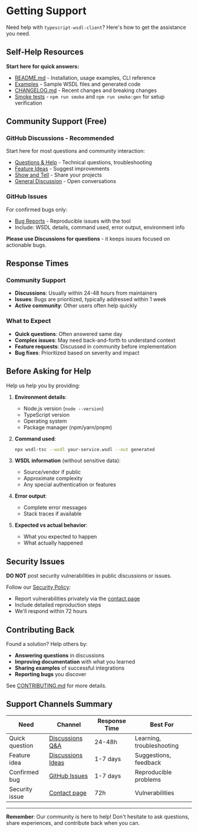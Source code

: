 # Getting Support

Need help with `typescript-wsdl-client`? Here's how to get the assistance you need.

## Self-Help Resources

**Start here for quick answers:**

- [README.md](./README.md) - Installation, usage examples, CLI reference
- [Examples](./examples/) - Sample WSDL files and generated code
- [CHANGELOG.md](./CHANGELOG.md) - Recent changes and breaking changes
- [Smoke tests](./package.json) - `npm run smoke` and `npm run smoke:gen` for setup verification

## Community Support (Free)

### GitHub Discussions - **Recommended**
Start here for most questions and community interaction:

- [Questions & Help](../../discussions/categories/q-a) - Technical questions, troubleshooting
- [Feature Ideas](../../discussions/categories/ideas) - Suggest improvements
- [Show and Tell](../../discussions/categories/show-and-tell) - Share your projects
- [General Discussion](../../discussions/categories/general) - Open conversations

### GitHub Issues
For confirmed bugs only:
- [Bug Reports](../../issues) - Reproducible issues with the tool
- Include: WSDL details, command used, error output, environment info

**Please use Discussions for questions** - it keeps issues focused on actionable bugs.

## Response Times

### Community Support
- **Discussions**: Usually within 24-48 hours from maintainers
- **Issues**: Bugs are prioritized, typically addressed within 1 week
- **Active community**: Other users often help quickly

### What to Expect
- **Quick questions**: Often answered same day
- **Complex issues**: May need back-and-forth to understand context
- **Feature requests**: Discussed in community before implementation
- **Bug fixes**: Prioritized based on severity and impact

## Before Asking for Help

Help us help you by providing:

1. **Environment details**:
   - Node.js version (`node --version`)
   - TypeScript version
   - Operating system
   - Package manager (npm/yarn/pnpm)

2. **Command used**:
   ```bash
   npx wsdl-tsc --wsdl your-service.wsdl --out generated
   ```

3. **WSDL information** (without sensitive data):
   - Source/vendor if public
   - Approximate complexity
   - Any special authentication or features

4. **Error output**:
   - Complete error messages
   - Stack traces if available

5. **Expected vs actual behavior**:
   - What you expected to happen
   - What actually happened

## Security Issues

**DO NOT** post security vulnerabilities in public discussions or issues.

Follow our [Security Policy](./SECURITY.md):
- Report vulnerabilities privately via the [contact page](https://www.techspokes.com/contact/)
- Include detailed reproduction steps
- We'll respond within 72 hours

## Contributing Back

Found a solution? Help others by:
- **Answering questions** in discussions
- **Improving documentation** with what you learned
- **Sharing examples** of successful integrations
- **Reporting bugs** you discover

See [CONTRIBUTING.md](./CONTRIBUTING.md) for more details.

## Support Channels Summary

| Need | Channel | Response Time | Best For |
|------|---------|---------------|----------|
| Quick question | [Discussions Q&A](../../discussions/categories/q-a) | 24-48h | Learning, troubleshooting |
| Feature idea | [Discussions Ideas](../../discussions/categories/ideas) | 1-7 days | Suggestions, feedback |
| Confirmed bug | [GitHub Issues](../../issues) | 1-7 days | Reproducible problems |
| Security issue | [Contact page](https://www.techspokes.com/contact/) | 72h | Vulnerabilities |

---

**Remember**: Our community is here to help! Don't hesitate to ask questions, share experiences, and contribute back when you can.
